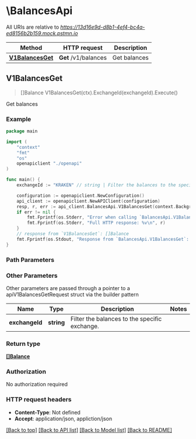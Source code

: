 # \BalancesApi

All URIs are relative to *https://13d16e9d-d8b1-4ef4-bc4a-ed8156b2b159.mock.pstmn.io*

Method | HTTP request | Description
------------- | ------------- | -------------
[**V1BalancesGet**](BalancesApi.md#V1BalancesGet) | **Get** /v1/balances | Get balances



## V1BalancesGet

> []Balance V1BalancesGet(ctx).ExchangeId(exchangeId).Execute()

Get balances



### Example

```go
package main

import (
    "context"
    "fmt"
    "os"
    openapiclient "./openapi"
)

func main() {
    exchangeId := "KRAKEN" // string | Filter the balances to the specific exchange. (optional)

    configuration := openapiclient.NewConfiguration()
    api_client := openapiclient.NewAPIClient(configuration)
    resp, r, err := api_client.BalancesApi.V1BalancesGet(context.Background()).ExchangeId(exchangeId).Execute()
    if err != nil {
        fmt.Fprintf(os.Stderr, "Error when calling `BalancesApi.V1BalancesGet``: %v\n", err)
        fmt.Fprintf(os.Stderr, "Full HTTP response: %v\n", r)
    }
    // response from `V1BalancesGet`: []Balance
    fmt.Fprintf(os.Stdout, "Response from `BalancesApi.V1BalancesGet`: %v\n", resp)
}
```

### Path Parameters



### Other Parameters

Other parameters are passed through a pointer to a apiV1BalancesGetRequest struct via the builder pattern


Name | Type | Description  | Notes
------------- | ------------- | ------------- | -------------
 **exchangeId** | **string** | Filter the balances to the specific exchange. | 

### Return type

[**[]Balance**](Balance.md)

### Authorization

No authorization required

### HTTP request headers

- **Content-Type**: Not defined
- **Accept**: application/json, appliction/json

[[Back to top]](#) [[Back to API list]](../README.md#documentation-for-api-endpoints)
[[Back to Model list]](../README.md#documentation-for-models)
[[Back to README]](../README.md)

